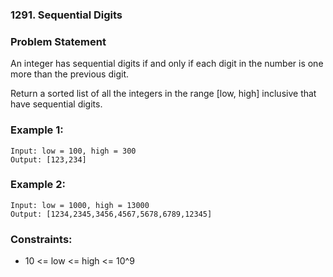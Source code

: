 ### 1291. Sequential Digits


### Problem Statement
An integer has sequential digits if and only if each digit in the number is one more than the previous digit.

Return a sorted list of all the integers in the range [low, high] inclusive that have sequential digits.

 

### Example 1:
```
Input: low = 100, high = 300
Output: [123,234]
```

### Example 2:
```
Input: low = 1000, high = 13000
Output: [1234,2345,3456,4567,5678,6789,12345]
```

### Constraints:

* 10 <= low <= high <= 10^9